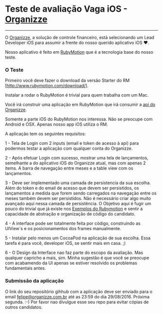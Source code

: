 # Teste de avaliação Vaga iOS - [Organizze](www.organizze.com.br)
--- 

O [Organizze](www.organizze.com.br), a solução de controle financeiro, está selecionando um Lead Developer iOS para assumir a frente do nosso querido aplicativo iOS :heart:.

Nosso aplicativo é feito em [RubyMotion](http://www.rubymotion.com/) que é a tecnologia base do nosso teste. 


### O Teste

Primeiro você deve fazer o download da versão Starter do RM [http://www.rubymotion.com/download/].

Instalar a rodar o RubyMotion é trivial para quem trabalha com um Mac.

Você irá construir uma aplicação em RubyMotion que irá consumir a [api do Organizze](https://github.com/organizze/api-doc).

Somente a parte iOS do RubyMotion nos interessa. Não se preocupe com Android e OSX. Apenas nosso app iOS utiliza o RM.

A aplicação tem os seguintes requisitos:

1 - Tela de Login com 2 inputs (email e token de acesso à api) para podermos testar a aplicação com qualquer conta do Organizze.

2 - Após efetuar Login com sucesso, mostrar uma tela de lançamentos, semelhante a do aplicativo iOS do Organizze atual, mas com apenas 2 items. A barra de navegação entre meses e a table view com os lançamentos.

3 - Deve ser implementado uma camada de persistencia da sua escolha. Além do token e do email de acesso que devem ser persistidos, os lançamentos a medida que forem sendo carregados na navegação entre os meses também devem ser persistidos. Não é necessário criar algo muito avançado aqui nessa camada de persistência. O Objetivo aqui é fugir um pouco do trivial que já existe nos [Exemplos do Rubymotion](http://www.rubymotion.com/developers/samples/) e sentir a capacidade de abstração e organização de código do candidato.

4 - A interface pode ser totalmente feita por código, construindo as UIView`s e os posicionamentos dos frames manualmente.

5 - Instalar pelo menos um CocoaPod na aplicação de sua escolha. Essa tarefa é para você, developer iOS, se sentir mais em casa. ;)

6 - O Design da Interface nao faz parte do escopo da avaliação. Mas qualquer capricho a mais, sim. Minha sugestão é que você se preocupe com acabamendo da UI apenas se estiver resolvido os problemas fundamentais antes.


### Submissão da aplicação

O link do seu repositório gihhub com a aplicação deve ser enviado para o email felipe@organizze.com.br até as 23:59 do dia 29/08/2016. Próxima segunda. :-) Por favor nao divulgue esse seu repo para evitar cópias de outros candidatos.







